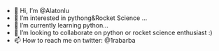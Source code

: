 - 👋 Hi, I’m @Alatonlu
- 👀 I’m interested in pythong&Rocket Science ...
- 🌱 I’m currently learning python...
- 💞️ I’m looking to collaborate on python or rocket science enthusiast :)
- 📫 How to reach me on twitter: @1rabarba

<!---
Alatonlu/Alatonlu is a ✨ special ✨ repository because its `README.md` (this file) appears on your GitHub profile.
You can click the Preview link to take a look at your changes.
--->
